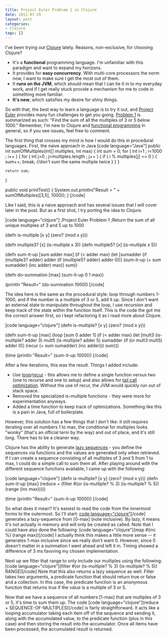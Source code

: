 ```yaml
---
title: Project Euler Problem 1 in Clojure
date: 2011-07-15
layout: post
categories:
- Clojure
tags: []
---
```


I've been trying out <a href="http://clojure.org" target="_blank">Clojure</a> lately. Reasons, non-exclusive, for choosing Clojure?
<ul>
<li>It's a <strong>functional</strong> programming language. I'm unfamiliar with this paradigm and want to expand my horizons.</li>
<li>It provides for <strong>easy concurrency</strong>. With multi-core processors the norm now, I want to make sure I get the most out of them.</li>
<li>It <strong>runs on the JVM</strong>, which <i>should</i> mean that I can tie it in to my everyday work, and if I get really stuck provide a mechanism for me to code in something more familiar.</li>
<li><strong>It's new</strong>, which satisfies my desire for shiny things.</li>
</ul>
So with that, the best way to learn a language is to try it out, and <a href="http://projecteuler.net/" target="_blank">Project Euler</a> provides many fun challenges to get you going. <a href="http://projecteuler.net/index.php?section=problems&amp;id=1" target="_blank">Problem 1</a> is summarized as such: "Find the sum of all the multiples of 3 or 5 below 1000." Remember, I'm new to Clojure and <a href="http://en.wikipedia.org/wiki/Functional_programming" target="_blank">functional programming</a> in general, so if you see issues, feel free to comment.

The first thing that crosses my mind is how I would do this in procedural languages. First, the naive approach in Java
[code language="Java"]
public int sumOfMultiples(int[] multiples, int max)  {
    int sum = 0;
    for ( int i=1 ; i&lt;1000 ; i++ )  {
        for ( int j=0 ; j&lt;multiples.length ; j++ )  {
            if ( i % multiples[j] == 0 )  {
                sum++;
                break;   //don't sum the same multiple twice
            }
        }
    }

    return sum;
}

public void printTest()  {
    System.out.println(&quot;Result = &quot; + sumOfMultiples([3,5], 1000));
}
[/code]

Like I said, this is a naive approach and has several issues that I will cover later in the post. But as a first shot, I try porting the idea to Clojure.

[code language="clojure"]
;Project Euler Problem 1
;Return the sum of all unique multiples of 3 and 5 up to 1000

(defn is-multiple [x y]
  (zero? (mod x y)))

(defn multiple3? [x] (is-multiple x 3))
(defn multiple5? [x] (is-multiple x 5))

(defn sum-it-up [sum adder max]
  (if (&lt; adder max)
    (let [sumadder (if (multiple3? adder) adder (if (multiple5? adder) adder 0))]
      (sum-it-up (+ sum sumadder) (inc adder) max))
    sum))

(defn do-summation [max]
  (sum-it-up 0 1 max))

(println &quot;Result=&quot; (do-summation 1000))
[/code]

The idea here is the same as the procedural style: loop through numbers 1-1000, and if the number is a multiple of 3 or 5, add it up. Since I don't want an external state to manipulate throughout the loop, I use recursion and keep track of the state within the function itself. This is the code the got me the correct answer first, so I kept refactoring it as I read more about Clojure.

[code language="clojure"]
(defn is-multiple? [x y]
  (zero? (mod x y)))

(defn sum-it-up
  [max]
  (loop [sum 0 adder 1]
    (if (&lt; adder max)
      (let [mult3 (is-multiple? adder 3)
            mult5 (is-multiple? adder 5)
            sumadder (if (or mult3 mult5) adder 0)]
        (recur (+ sum sumadder) (inc adder)))
      sum)))

(time (println &quot;Result=&quot; (sum-it-up 1000)))
[/code]

After a few iterations, this was the result. Things I added include:
<ul>
<li>Use <a href="http://clojure.github.com/clojure/clojure.core-api.html#clojure.core/loop" target="_blank">loop</a>/<a href="http://clojure.org/special_forms#recur" target="_blank">recur</a> - this allows me to define a single function versus two (one to recurse and one to setup) and also allows for <a href="http://en.wikipedia.org/wiki/Tail_call" target="_blank">tail call optimization</a>. Without the use of recur, the JVM would quickly run out of stack space.</li>
<li>Removed the specialized is-multiple functions - they were more for experimentation anyways.</li>
<li>Added a time function to keep track of optimizations. Something like this is a pain in Java, full of boilerplate.</li>
</ul>
However, this solution has a few things that I don't like: it still requires iterating over all numbers 1 to max, the conditional for multiples looks "wonky" (that's an official term by the way) and out of place, and it's still <i>long</i>. There has to be a cleaner way.

Clojure has the ability to generate <a href="http://clojure.org/sequences" target="_blank">lazy sequences</a> - you define the sequences via functions and the values are generated only when retrieved. If I can create a sequence consisting of all multiples of 3 and 5 from 1 to max, I could do a simple call to sum them all. After playing around with the different sequence functions available, I came up with the following:

[code language="clojure"]
(defn is-multiple? [x y] (zero? (mod x y)))
(defn sum-it-up [max]
  (reduce + (filter #(or (is-multiple? % 3) (is-multiple? % 5)) (range (inc max)))))

(time (println &quot;Result=&quot; (sum-it-up 1000)))
[/code]

So what does it mean? It's easiest to read the code from the innermost forms to the outermost. So I'll start:
[code language="clojure"](range (inc max))[/code] generates a lazy-sequence from [0-max] (note inclusive). By lazy, it means it's not actually in memory and will only be created as called. Note that I could have also done the following: [code language="clojure"](map #(inc %) (range max))[/code] I actually think this makes a little more sense -- it generates 1-max inclusive since we really don't want 0. However, since 0 doesn't matter in a summation I went ahead and left it in. Timing showed a difference of 3 ms favoring my chosen implementation.

Next up we filter that range to only include our multiples using the following:
[code language="clojure"](filter #(or (is-multiple? % 3) (is-multiple? % 5)) RANGE)[/code]
Note that this also returns a lazy sequence as well. Filter takes two arguments, a predicate function that should return true or false and a collection. In this case, the predicate function is an anonymous function that returns true if the value is a multiple of 3 or 5.

Now that we have a sequence of all numbers [1-max] that are multiples of 3 or 5, it's time to sum them up. The code
[code language="clojure"](reduce + SEQUENCE-OF-MULTIPLES)[/code] is fairly straightforward. It acts like a looping accumulator taking each item off of the sequence and sending it, along with the accumulated value, to the predicate function (plus in this case) and then storing the result into the accumulator. Once all items have been processed, the accumulated result is returned.